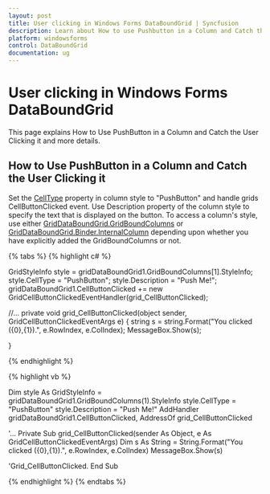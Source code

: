 ```yaml
---
layout: post
title: User clicking in Windows Forms DataBoundGrid | Syncfusion
description: Learn about How to use Pushbutton in a Column and Catch the User Clicking it support in Syncfusion Windows Forms GridDataBoundGrid(Classic) control and more.
platform: windowsforms
control: DataBoundGrid
documentation: ug
---
```


# User clicking in Windows Forms DataBoundGrid

This page explains How to Use PushButton in a Column and Catch the User Clicking it and more details.

## How to Use PushButton in a Column and Catch the User Clicking it

Set the [CellType](/windowsforms/grid/feature-summary#cell-types) property in column style to "PushButton" and handle grids CellButtonClicked event. Use Description property of the column style to specify the text that is displayed on the button. To access a column's style, use either [GridDataBoundGrid.GridBoundColumns](/windowsforms/databoundgrid/gridboundcolumns-and-controlling-the-column-format) or [GridDataBoundGrid.Binder.InternalColumn](/windowsforms/databoundgrid/gridboundcolumns-and-controlling-the-column-format#using-the-griddataboundgridbinder-class) depending upon whether you have explicitly added the GridBoundColumns or not.

{% tabs %}
{% highlight c# %}

GridStyleInfo style = gridDataBoundGrid1.GridBoundColumns[1].StyleInfo;
style.CellType = "PushButton";
style.Description = "Push Me!";
gridDataBoundGrid1.CellButtonClicked += new GridCellButtonClickedEventHandler(grid_CellButtonClicked);

//...
private void grid_CellButtonClicked(object sender, GridCellButtonClickedEventArgs e)
{
   string s = string.Format("You clicked ({0},{1}).", e.RowIndex, e.ColIndex);
   MessageBox.Show(s);

}

{% endhighlight %}

{% highlight vb %}

Dim style As GridStyleInfo = gridDataBoundGrid1.GridBoundColumns(1).StyleInfo
style.CellType = "PushButton" 
style.Description = "Push Me!"
AddHandler gridDataBoundGrid1.CellButtonClicked, AddressOf grid_CellButtonClicked

'...
Private Sub grid_CellButtonClicked(sender As Object, e As GridCellButtonClickedEventArgs)
Dim s As String = String.Format("You clicked ({0},{1}).", e.RowIndex, e.ColIndex)
MessageBox.Show(s)

'Grid_CellButtonClicked.
End Sub 

{% endhighlight %}
{% endtabs %}
